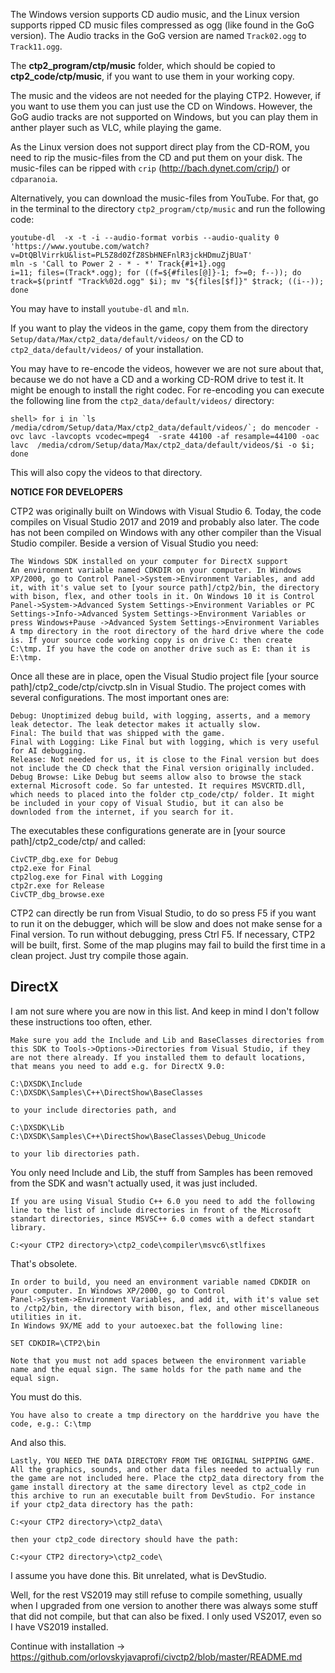 The Windows version supports CD audio music, and the Linux version supports ripped CD music files compressed as ogg (like found in the GoG version). The Audio tracks in the GoG version are named `Track02.ogg` to `Track11.ogg`.

The **ctp2_program/ctp/music** folder, which should be copied to **ctp2_code/ctp/music**, if you want to use them in your working copy.

The music and the videos are not needed for the playing CTP2. However, if you want to use them you can just use the CD on Windows. However, the GoG audio tracks are not supported on Windows, but you can play them in anther player such as VLC, while playing the game.

As the Linux version does not support direct play from the CD-ROM, you need to rip the music-files from the CD and put them on your disk. The music-files can be ripped with `crip` (http://bach.dynet.com/crip/) or `cdparanoia`.

Alternatively, you can download the music-files from YouTube. For that, go in the terminal to the directory `ctp2_program/ctp/music` and run the following code:

```
youtube-dl  -x -t -i --audio-format vorbis --audio-quality 0 'https://www.youtube.com/watch?v=DtQBlVirrkU&list=PL5Z8d0ZfZ8SbHNEFnlR3jckHDmuZjBUaT'
mln -s 'Call to Power 2 - * - *' Track{#1+1}.ogg
i=11; files=(Track*.ogg); for ((f=${#files[@]}-1; f>=0; f--)); do track=$(printf "Track%02d.ogg" $i); mv "${files[$f]}" $track; ((i--)); done
```

You may have to install `youtube-dl` and `mln`.

If you want to play the videos in the game, copy them from the directory `Setup/data/Max/ctp2_data/default/videos/` on the CD to `ctp2_data/default/videos/` of your installation.

You may have to re-encode the videos, however we are not sure about that, because we do not have a CD and a working CD-ROM drive to test it. It might be enough to install the right codec. For re-encoding you can execute the following line from the `ctp2_data/default/videos/` directory:

```
shell> for i in `ls /media/cdrom/Setup/data/Max/ctp2_data/default/videos/`; do mencoder -ovc lavc -lavcopts vcodec=mpeg4  -srate 44100 -af resample=44100 -oac lavc  /media/cdrom/Setup/data/Max/ctp2_data/default/videos/$i -o $i; done 
```

This will also copy the videos to that directory.

**NOTICE FOR DEVELOPERS**

CTP2 was originally built on Windows with Visual Studio 6. Today, the code compiles on Visual Studio 2017 and 2019 and probably also later. The code has not been compiled on Windows with any other compiler than the Visual Studio compiler. Beside a version of Visual Studio you need:

    The Windows SDK installed on your computer for DirectX support
    An environment variable named CDKDIR on your computer. In Windows XP/2000, go to Control Panel->System->Environment Variables, and add it, with it's value set to [your source path]/ctp2/bin, the directory with bison, flex, and other tools in it. On Windows 10 it is Control Panel->System->Advanced System Settings->Environment Variables or PC Settings->Info->Advanced System Settings->Environment Variables or press Windows+Pause ->Advanced System Settings->Environment Variables
    A tmp directory in the root directory of the hard drive where the code is. If your source code working copy is on drive C: then create C:\tmp. If you have the code on another drive such as E: than it is E:\tmp.

Once all these are in place, open the Visual Studio project file [your source path]/ctp2_code/ctp/civctp.sln in Visual Studio. The project comes with several configurations. The most important ones are:

    Debug: Unoptimized debug build, with logging, asserts, and a memory leak detector. The leak detector makes it actually slow.
    Final: The build that was shipped with the game.
    Final with Logging: Like Final but with logging, which is very useful for AI debugging.
    Release: Not needed for us, it is close to the Final version but does not include the CD check that the Final version originally included.
    Debug Browse: Like Debug but seems allow also to browse the stack external Microsoft code. So far untested. It requires MSVCRTD.dll, which needs to placed into the folder ctp_code/ctp/ folder. It might be included in your copy of Visual Studio, but it can also be downloded from the internet, if you search for it.

The executables these configurations generate are in [your source path]/ctp2_code/ctp/ and called:

    CivCTP_dbg.exe for Debug
    ctp2.exe for Final
    ctp2log.exe for Final with Logging
    ctp2r.exe for Release
    CivCTP_dbg_browse.exe

CTP2 can directly be run from Visual Studio, to do so press F5 if you want to run it on the debugger, which will be slow and does not make sense for a Final version. To run without debugging, press Ctrl F5. If necessary, CTP2 will be built, first. Some of the map plugins may fail to build the first time in a clean project. Just try compile those again.

## DirectX
I am not sure where you are now in this list. And keep in mind I don't follow these instructions too often, ether.

    Make sure you add the Include and Lib and BaseClasses directories from this SDK to Tools->Options->Directories from Visual Studio, if they are not there already. If you installed them to default locations, that means you need to add e.g. for DirectX 9.0:

    C:\DXSDK\Include
    C:\DXSDK\Samples\C++\DirectShow\BaseClasses

    to your include directories path, and

    C:\DXSDK\Lib
    C:\DXSDK\Samples\C++\DirectShow\BaseClasses\Debug_Unicode

    to your lib directories path.

You only need Include and Lib, the stuff from Samples has been removed from the SDK and wasn't actually used, it was just included.

    If you are using Visual Studio C++ 6.0 you need to add the following line to the list of include directories in front of the Microsoft standart directories, since MSVSC++ 6.0 comes with a defect standart library.

    C:<your CTP2 directory>\ctp2_code\compiler\msvc6\stlfixes

That's obsolete.

    In order to build, you need an environment variable named CDKDIR on your computer. In Windows XP/2000, go to Control
    Panel->System->Environment Variables, and add it, with it's value set to /ctp2/bin, the directory with bison, flex, and other miscellaneous utilities in it.
    In Windows 9X/ME add to your autoexec.bat the following line:

    SET CDKDIR=\CTP2\bin

    Note that you must not add spaces between the environment variable name and the equal sign. The same holds for the path name and the equal sign.

You must do this.

    You have also to create a tmp directory on the harddrive you have the code, e.g.: C:\tmp

And also this.

    Lastly, YOU NEED THE DATA DIRECTORY FROM THE ORIGINAL SHIPPING GAME. All the graphics, sounds, and other data files needed to actually run the game are not included here. Place the ctp2_data directory from the game install directory at the same directory level as ctp2_code in this archive to run an executable built from DevStudio. For instance if your ctp2_data directory has the path:

    C:<your CTP2 directory>\ctp2_data\

    then your ctp2_code directory should have the path:

    C:<your CTP2 directory>\ctp2_code\

I assume you have done this. Bit unrelated, what is DevStudio.

Well, for the rest VS2019 may still refuse to compile something, usually when I upgraded from one version to another there was always some stuff that did not compile, but that can also be fixed. I only used VS2017, even so I have VS2019 installed.

Continue with installation -> https://github.com/orlovskyjavaprofi/civctp2/blob/master/README.md
